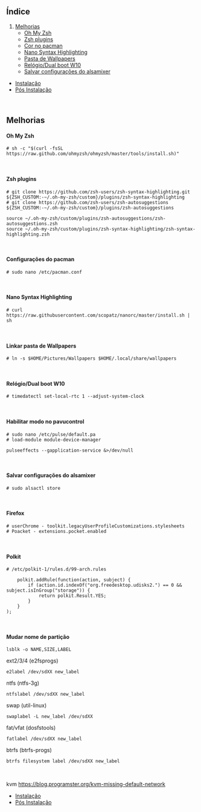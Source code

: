 ## Índice

1. [Melhorias](#melhorias)
   - [Oh My Zsh](#oh-my-zsh)
   - [Zsh plugins](#zsh-plugins)
   - [Cor no pacman](#cor-no-pacman)
   - [Nano Syntax Highlighting](#nano-syntax-highlighting)
   - [Pasta de Wallpapers](#pasta-de-wallpapers)
   - [Relógio/Dual boot W10](#relógio-dual-boot-w10)
   - [Salvar configurações do alsamixer](#salvar-configurações-do-alsamixer)

- [Instalação](https://github.com/dancp/arch-anotations/blob/master/arch-install.md)
- [Pós Instalação](https://github.com/dancp/arch-anotations/blob/master/arch-post-install.md)
<br>

## Melhorias

#### Oh My Zsh
 
    # sh -c "$(curl -fsSL https://raw.github.com/ohmyzsh/ohmyzsh/master/tools/install.sh)"
<br>

#### Zsh plugins

    # git clone https://github.com/zsh-users/zsh-syntax-highlighting.git ${ZSH_CUSTOM:-~/.oh-my-zsh/custom}/plugins/zsh-syntax-highlighting
    # git clone https://github.com/zsh-users/zsh-autosuggestions ${ZSH_CUSTOM:-~/.oh-my-zsh/custom}/plugins/zsh-autosuggestions

    source ~/.oh-my-zsh/custom/plugins/zsh-autosuggestions/zsh-autosuggestions.zsh
    source ~/.oh-my-zsh/custom/plugins/zsh-syntax-highlighting/zsh-syntax-highlighting.zsh
<br>

#### Configurações do pacman

    # sudo nano /etc/pacman.conf
<br>

#### Nano Syntax Highlighting

    # curl https://raw.githubusercontent.com/scopatz/nanorc/master/install.sh | sh
<br>

#### Linkar pasta de Wallpapers
  
    # ln -s $HOME/Pictures/Wallpapers $HOME/.local/share/wallpapers
<br>

#### Relógio/Dual boot W10
 
    # timedatectl set-local-rtc 1 --adjust-system-clock
<br>

#### Habilitar modo no pavucontrol 

    # sudo nano /etc/pulse/default.pa
    # load-module module-device-manager
    
    pulseeffects --gapplication-service &>/dev/null
<br>

#### Salvar configurações do alsamixer

    # sudo alsactl store
<br>

#### Firefox
    # userChrome - toolkit.legacyUserProfileCustomizations.stylesheets
    # Poacket - extensions.pocket.enabled
<br>

#### Polkit
    # /etc/polkit-1/rules.d/99-arch.rules
```
    polkit.addRule(function(action, subject) {
		if (action.id.indexOf("org.freedesktop.udisks2.") == 0 && subject.isInGroup("storage")) {
			return polkit.Result.YES;
		}
	}
);
```
<br>

#### Mudar nome de partição

    lsblk -o NAME,SIZE,LABEL

  ext2/3/4 (e2fsprogs)
  
    e2label /dev/sdXX new_label
    
  ntfs (ntfs-3g)
  
    ntfslabel /dev/sdXX new_label
    
  swap (util-linux)
  
    swaplabel -L new_label /dev/sdXX
    
  fat/vfat (dosfstools)
  
    fatlabel /dev/sdXX new_label
    
  btrfs (btrfs-progs)
  
    btrfs filesystem label /dev/sdXX new_label 
<br>

kvm
https://blog.programster.org/kvm-missing-default-network
<br>

- [Instalação](https://github.com/dancp/arch-anotations/blob/master/arch-install.md)
- [Pós Instalação](https://github.com/dancp/arch-anotations/blob/master/arch-post-install.md)
